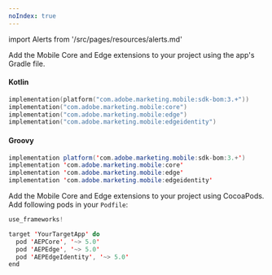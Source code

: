 ```yaml
---
noIndex: true
---
```


import Alerts from '/src/pages/resources/alerts.md'

<Variant platform="android" task="add" repeat="6"/>

Add the Mobile Core and Edge extensions to your project using the app's Gradle file.

#### Kotlin

```kotlin
implementation(platform("com.adobe.marketing.mobile:sdk-bom:3.+"))
implementation("com.adobe.marketing.mobile:core")
implementation("com.adobe.marketing.mobile:edge")
implementation("com.adobe.marketing.mobile:edgeidentity")
```

#### Groovy

```java
implementation platform('com.adobe.marketing.mobile:sdk-bom:3.+')
implementation 'com.adobe.marketing.mobile:core'
implementation 'com.adobe.marketing.mobile:edge'
implementation 'com.adobe.marketing.mobile:edgeidentity'
```

<Alerts query="platform=android-gradle&componentClass=InlineNestedAlert"/>

<Variant platform="ios" task="add" repeat="2"/>

Add the Mobile Core and Edge extensions to your project using CocoaPods. Add following pods in your `Podfile`:

```swift
use_frameworks!

target 'YourTargetApp' do
  pod 'AEPCore', '~> 5.0'
  pod 'AEPEdge', '~> 5.0'
  pod 'AEPEdgeIdentity', '~> 5.0'
end
```
